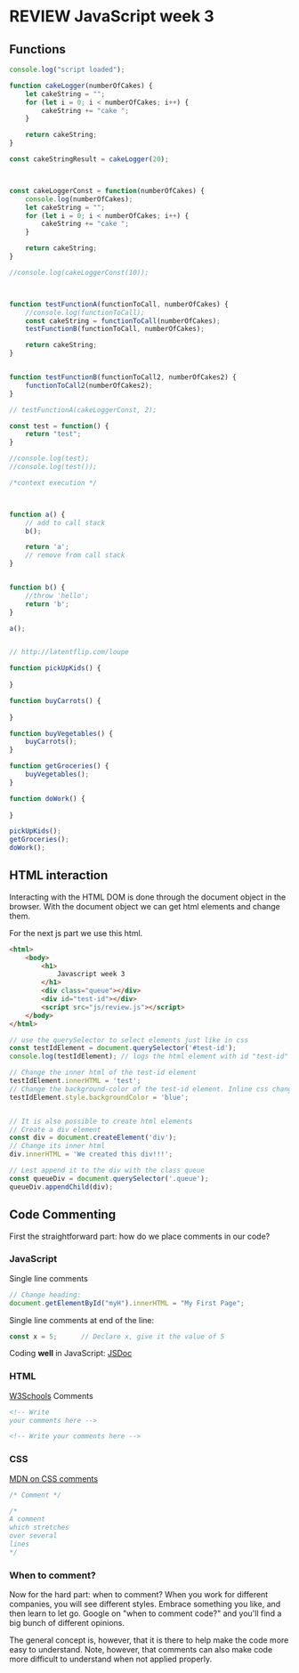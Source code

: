 # REVIEW JavaScript week 3

## Functions
```js
console.log("script loaded");

function cakeLogger(numberOfCakes) {
    let cakeString = "";
    for (let i = 0; i < numberOfCakes; i++) {
        cakeString += "cake ";
    }

    return cakeString;
}

const cakeStringResult = cakeLogger(20);



const cakeLoggerConst = function(numberOfCakes) {
    console.log(numberOfCakes);
    let cakeString = "";
    for (let i = 0; i < numberOfCakes; i++) {
        cakeString += "cake ";
    }

    return cakeString;
}

//console.log(cakeLoggerConst(10));



function testFunctionA(functionToCall, numberOfCakes) {
    //console.log(functionToCall);
    const cakeString = functionToCall(numberOfCakes);
    testFunctionB(functionToCall, numberOfCakes);

    return cakeString;
}


function testFunctionB(functionToCall2, numberOfCakes2) {
    functionToCall2(numberOfCakes2);
}

// testFunctionA(cakeLoggerConst, 2);

const test = function() {
    return "test";
}

//console.log(test);
//console.log(test());

/*context execution */



function a() {
    // add to call stack
    b();

    return 'a';
    // remove from call stack
}


function b() {
    //throw 'hello';
    return 'b';
}

a();


// http://latentflip.com/loupe

function pickUpKids() {
   
}

function buyCarrots() {
    
}

function buyVegetables() {
    buyCarrots();
}

function getGroceries() {
    buyVegetables();
}

function doWork() {
    
}

pickUpKids();
getGroceries();
doWork();
```

## HTML interaction

Interacting with the HTML DOM is done through the document object in the browser. With the document object we can get html elements and change them.


For the next js part we use this html.

```html
<html>
    <body>
        <h1>
            Javascript week 3
        </h1>
        <div class="queue"></div>
        <div id="test-id"></div>
        <script src="js/review.js"></script>
    </body>
</html>
```


```js
// use the querySelector to select elements just like in css
const testIdElement = document.querySelector('#test-id');
console.log(testIdElement); // logs the html element with id "test-id"

// Change the inner html of the test-id element
testIdElement.innerHTML = 'test';
// Change the background-color of the test-id element. Inline css changes is done via the style attribute on the element
testIdElement.style.backgroundColor = 'blue';


// It is also possible to create html elements
// Create a div element
const div = document.createElement('div');
// Change its inner html
div.innerHTML = 'We created this div!!!';

// Lest append it to the div with the class queue
const queueDiv = document.querySelector('.queue');
queueDiv.appendChild(div);
```



## Code Commenting
First the straightforward part: how do we place comments in our code?

### JavaScript
Single line comments
```js
// Change heading:
document.getElementById("myH").innerHTML = "My First Page";
```

Single line comments at end of the line:
```js
const x = 5;      // Declare x, give it the value of 5
```

Coding **well** in JavaScript: [JSDoc](http://usejsdoc.org/)

### HTML
[W3Schools](https://www.w3schools.com/html/html_comments.asp)
Comments
```html
<!-- Write 
your comments here -->

<!-- Write your comments here -->
```


### CSS
[MDN on CSS comments](https://developer.mozilla.org/en-US/docs/Web/CSS/Comments)
```css
/* Comment */

/*
A comment
which stretches
over several
lines
*/
```

### When to comment?
Now for the hard part: when to comment? When you work for different companies, you will see different styles. Embrace something you like, and then learn to let go. Google on "when to comment code?" and you'll find a big bunch of different opinions. 

The general concept is, however, that it is there to help make the code more easy to understand. Note, however, that comments can also make code more difficult to understand when not applied properly. 









